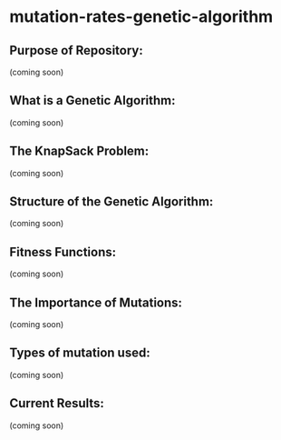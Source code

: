 # mutation-rates-genetic-algorithm

<h2>Purpose of Repository:</h2>
(coming soon)

<h2>What is a Genetic Algorithm:</h2>
(coming soon)

<h2>The KnapSack Problem:</h2>
(coming soon)

<h2>Structure of the Genetic Algorithm:</h2>
(coming soon)

<h2>Fitness Functions: </h2>
(coming soon)

<h2>The Importance of Mutations: </h2>
(coming soon)

<h2>Types of mutation used: </h2>
<p>(coming soon)</p>

<h2>Current Results: </h2>
(coming soon)